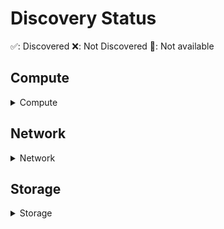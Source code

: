 # Discovery Status

✅: Discovered
❌: Not Discovered
🚫: Not available

## Compute
<details>
<summary>Compute</summary>

### Function

| Evidence        | Azure | AWS |
|-----------------|-------|-----|
| Compute         | ✅     | ✅   |
| RuntimeLanguage | 🚫    | ❌   |
| RuntimeVersion  | 🚫    | ❌   |

### VirtualMachine

| Evidence          | Azure | AWS |
|-------------------|-------|-----|
| Compute           | ✅     | ✅   |
| BlockStorage      | ✅     | ✅   |
| MalwareProtection | ✅     | ❌   |
| BootLogging       | ✅     | ✅   |
| OSLogging         | ✅     | ✅   |
| AutomaticUpdates  | ❌     | ❌   |

#### Compute
| Evidence          | Azure | AWS |
|-------------------|-------|-----|
| Resource          | ✅     | ✅   |
| NetworkInterfaces | ✅     | ✅   |

#### Resource
| Evidence    | Azure | AWS |
|-------------|-------|-----|
| ID          | ✅     | ✅   |
| Name        | ✅     | ✅   |
| Type        | ✅     | ✅   |
| GeoLocation | ✅     | ✅   |
| Labels      | ✅     | ✅   |

#### OSLogging
| Evidence        | Azure | AWS |
|-----------------|-------|-----|
| Auditing        | ✅     | 🚫  |
| SecurityFeature | ✅     | 🚫  |
| Enabled         | ✅     | ❌   |
| LoggingService  | ✅     | 🚫  |
| RetentionPeriod | ✅     | 🚫  |

#### BootLogging
| Evidence        | Azure | AWS |
|-----------------|-------|-----|
| Auditing        | ✅     | 🚫  |
| SecurityFeature | ✅     | 🚫  |
| Enabled         | ✅     | ❌   |
| LoggingService  | ✅     | 🚫  |
| RetentionPeriod | ✅     | 🚫  |

### BlockStorage

| Evidence          | Azure | AWS |
|-------------------|-------|-----|
| Resource          | ✅     | ✅   |
| AtRestEncryption  | ✅     | ✅   |
| Immutability      | ✅     | ❌   |

#### ManagedKeyEncryption
| Evidence  | Azure | AWS |
|-----------|-------|-----|
| Enabled   | ✅     | ❌   |
| Algorithm | ✅     | ❌   |

#### CustomerKeyEncryption
| Evidence  | Azure | AWS |
|-----------|-------|-----|
| Enabled   | ✅     | ❌   |
| Algorithm | ❌     | ❌   |
| KeyUrl    | ✅     | ❌   |

</details>

## Network
<details>
<summary>Network</summary>


### LoadBalancer
| Evidence          | Azure | AWS |
|-------------------|-------|-----|
| Networkservice    | ✅     | ❌   |
| AccessRestriction | ✅     | ❌   |
| HttpEndpoints     | ✅     | ❌   |
| Networkservices   | ✅     | ❌   |
| Urls              | ✅     | ❌   |

#### Networkservice
| Evidence             | Azure | AWS |
|----------------------|-------|-----|
| Networking           | ✅     | ❌   |
| Authenticity         | ✅     | ❌   |
| Compute              | ✅     | ❌   |
| TransportEncryption  | ✅     | ❌   |
| Ips                  | ✅     | ❌   |
| Ports                | ✅     | ❌   |

### Networkinterfaces
| Evidence          | Azure | AWS |
|-------------------|-------|-----|
| Networking        | ✅     | ✅   |
| Networkservice    | ❌     | ❌   |
| AccessRestriction | ❌     | ❌   |
</details>

## Storage
<details>
<summary>Storage</summary>

### ObjectStorage
| Evidence     | Azure | AWS |
|--------------|-------|-----|
| Storage      | ✅     | ✅   |
| PublicAccess | ✅     | ❌   |

#### Storage
| Evidence         | Azure | AWS |
|------------------|-------|-----|
| Resource         | ✅     | ✅   |
| AtRestEncryption | ✅     | ✅   |
| Immutability     | ✅     | ❌   |

### ObjectStorageService
| Evidence       | Azure | AWS |
|----------------|-------|-----|
| NetworkService | ✅     | ✅   |
| HttpEndpoint   | ✅     | ✅   |

#### Networkservice
| Evidence             | Azure | AWS |
|----------------------|-------|-----|
| Networking           | ✅     | ✅   |
| Authenticity         | ❌     | ❌   |
| Compute              | ❌     | ❌   |  
| TransportEncryption  | ✅     | ✅   |
| Ips                  | ❌     | ❌   |
| Ports                | ❌     | ❌   |

#### HttpEndpoint
| Evidence            | Azure    | AWS |
|---------------------|----------|-----|
| Url                 | ✅        | ✅   |
| TransportEncryption | ✅        | ✅   |

### FileStorage
| Evidence          | Azure | AWS |
|-------------------|-------|-----|
| Storage           | ✅     | ❌   |

### Storage
| Evidence          | Azure | AWS |
|-------------------|-------|-----|
| Resource          | ✅     | ✅   |
| AtRestEncryption  | ✅     | ✅   |

#### ManagedKeyEncryption
| Evidence  | Azure | AWS |
|-----------|-------|-----|
| Enabled   | ✅     | ✅   |
| Algorithm | ✅     | ✅   |

#### CustomerKeyEncryption
| Evidence   | Azure | AWS |
|------------|-------|-----|
| Enabled    | ✅     | ✅   |
| Algorithm  | ❌     | ❌   |
| KeyUrl     | ✅     | ✅   |

</details>

